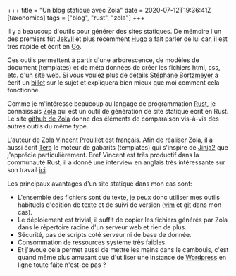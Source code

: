 +++
title = "Un blog statique avec Zola"
date = 2020-07-12T19:36:41Z
[taxonomies]
tags = ["blog", "rust", "zola"]
+++

Il y a beaucoup d'outils pour générer des sites statiques. De mémoire l'un des premiers fût [Jekyll](https://jekyllrb.com/) et plus récemment [Hugo](https://gohugo.io/) a fait parler de lui car, il est très rapide et écrit en [Go](https://golang.org/).

Ces outils permettent à partir d'une arborescence, de modèles de document (templates) et de méta données de créer les fichiers html, css, etc. d'un site web. Si vous voulez plus de détails [Stéphane Bortzmeyer](https://fr.wikipedia.org/wiki/St%C3%A9phane_Bortzmeyer) a écrit un [billet](https://www.bortzmeyer.org/generateurs-web-statiques.html) sur le sujet et expliquera bien mieux que moi comment cela fonctionne.

Comme je m'intéresse beaucoup au langage de programmation [Rust](https://www.rust-lang.org/), je connaissais [Zola](https://www.getzola.org/) qui est un outil de génération de site statique écrit en Rust. Le site [github de Zola](https://github.com/getzola/zola) donne des éléments de comparaison vis-à-vis des autres outils du même type.

L'auteur de Zola [Vincent Prouillet](https://www.vincentprouillet.com/) est français. Afin de réaliser Zola, il a aussi écrit [Tera](https://github.com/Keats/tera) le moteur de gabarits (templates) qui s'inspire de [Jinja2](https://jinja.palletsprojects.com/en/2.11.x/) que j'apprécie particulièrement. Bref Vincent est très productif dans la communauté Rust, il a donné une interview en anglais très intéressante sur son travail [ici](https://rustacean-station.org/episode/007-zola/).

Les principaux avantages d'un site statique dans mon cas sont:
* L'ensemble des fichiers sont du texte, je peux donc utiliser mes outils habituels d'édition de texte et de suivi de version ([vim](https://fr.wikipedia.org/wiki/Vim) et [git](https://fr.wikipedia.org/wiki/Git) dans mon cas).
* Le déploiement est trivial, il suffit de copier les fichiers générés par Zola dans le répertoire racine d'un serveur web et rien de plus.
* Sécurité, pas de scripts coté serveur ni de base de donnée.
* Consommation de ressources système très faibles.
* Et j'avoue cela permet aussi de mettre les mains dans le cambouis, c'est quand même plus amusant que d'utiliser une instance de [Wordpress](https://wordpress.org/) en ligne toute faite n'est-ce pas ?

